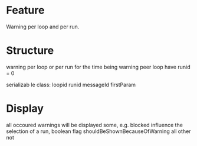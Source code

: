 # Feature

Warning per loop and per run.

# Structure

warning per loop or per run
for the time being warning peer loop have runid = 0

serializab le class:
    loopid
    runid
    messageId
    firstParam



# Display

all occoured warnings will be displayed
some, e.g. blocked influence the selection of a run, boolean flag shouldBeShownBecauseOfWarning
all other not

